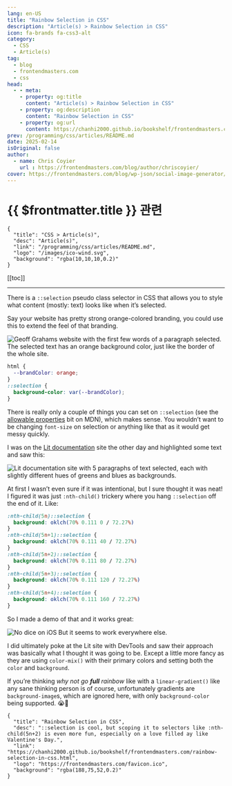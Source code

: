 ```yaml
---
lang: en-US
title: "Rainbow Selection in CSS"
description: "Article(s) > Rainbow Selection in CSS"
icon: fa-brands fa-css3-alt
category:
  - CSS
  - Article(s)
tag:
  - blog
  - frontendmasters.com
  - css
head:
  - - meta:
    - property: og:title
      content: "Article(s) > Rainbow Selection in CSS"
    - property: og:description
      content: "Rainbow Selection in CSS"
    - property: og:url
      content: https://chanhi2000.github.io/bookshelf/frontendmasters.com/rainbow-selection-in-css.html
prev: /programming/css/articles/README.md
date: 2025-02-14
isOriginal: false
author:
  - name: Chris Coyier
    url : https://frontendmasters.com/blog/author/chriscoyier/
cover: https://frontendmasters.com/blog/wp-json/social-image-generator/v1/image/5194
---
```


# {{ $frontmatter.title }} 관련

```component VPCard
{
  "title": "CSS > Article(s)",
  "desc": "Article(s)",
  "link": "/programming/css/articles/README.md",
  "logo": "/images/ico-wind.svg",
  "background": "rgba(10,10,10,0.2)"
}
```

[[toc]]

---

<SiteInfo
  name="Rainbow Selection in CSS"
  desc="::selection is cool, but scoping it to selectors like :nth-child(5n+2) is even more fun, especially on a love filled ay like Valentine's Day."
  url="https://frontendmasters.com/blog/rainbow-selection-in-css/"
  logo="https://frontendmasters.com/favicon.ico"
  preview="https://frontendmasters.com/blog/wp-json/social-image-generator/v1/image/5194"/>

There is a `::selection` pseudo class selector in CSS that allows you to style what content (mostly: text) looks like when it’s selected.

Say your website has pretty strong orange-colored branding, you could use this to extend the feel of that branding.

![Geoff Grahams website with the first few words of a paragraph selected. The selected text has an orange background color, just like the border of the whole site.](https://i0.wp.com/frontendmasters.com/blog/wp-content/uploads/2025/02/Screenshot-2025-02-14-at-7.30.26%E2%80%AFAM.png?resize=1024%2C387&ssl=1)

```css
html {
  --brandColor: orange;
}
::selection {
  background-color: var(--brandColor);
}
```

There is really only a couple of things you can set on `::selection` (see the <FontIcon icon="fa-brands fa-firefox"/>[allowable properties](https://developer.mozilla.org/en-US/docs/Web/CSS/::selection#allowable_properties) bit on MDN), which makes sense. You wouldn’t want to be changing `font-size` on selection or anything like that as it would get messy quickly.

I was on the [<FontIcon icon="fas fa-globe"/>Lit documentation](https://lit.dev/docs/) site the other day and highlighted some text and saw this:

![Lit documentation site with 5 paragraphs of text selected, each with slightly different hues of greens and blues as backgrounds.](https://i0.wp.com/frontendmasters.com/blog/wp-content/uploads/2025/02/lit.png?resize=1024%2C895&ssl=1)

At first I wasn’t even sure if it was intentional, but I sure thought it was neat! I figured it was just `:nth-child()` trickery where you hang `::selection` off the end of it. Like:

```css
:nth-child(5n)::selection {
  background: oklch(70% 0.111 0 / 72.27%)
}
:nth-child(5n+1)::selection {
  background: oklch(70% 0.111 40 / 72.27%)
}
:nth-child(5n+2)::selection {
  background: oklch(70% 0.111 80 / 72.27%)
}
:nth-child(5n+3)::selection {
  background: oklch(70% 0.111 120 / 72.27%)
}
:nth-child(5n+4)::selection {
  background: oklch(70% 0.111 160 / 72.27%)
}
```

So I made a demo of that and it works great:

<CodePen
  user="chriscoyier"
  slug-hash="qEWeWLP"
  title="Rainbow Selection"
  :default-tab="['css','result']"
  :theme="$isDarkmode ? 'dark': 'light'"/>

![No dice on iOS But it seems to work everywhere else.](https://frontendmasters.com/blog/wp-content/uploads/2025/02/Screenshot-2025-02-14-at-7.54.12 AM.png)

I did ultimately poke at the Lit site with DevTools and saw their approach was basically what I thought it was going to be. Except a little more fancy as they are using `color-mix()` with their primary colors and setting both the `color` and `background`.

If you’re thinking _why not go **full** rainbow_ like with a `linear-gradient()` like any sane thinking person is of course, unfortunately gradients are `background-image`s, which are ignored here, with only `background-color` being supported. 😭🌈

<!-- TODO: add ARTICLE CARD -->
```component VPCard
{
  "title": "Rainbow Selection in CSS",
  "desc": "::selection is cool, but scoping it to selectors like :nth-child(5n+2) is even more fun, especially on a love filled ay like Valentine's Day.",
  "link": "https://chanhi2000.github.io/bookshelf/frontendmasters.com/rainbow-selection-in-css.html",
  "logo": "https://frontendmasters.com/favicon.ico",
  "background": "rgba(188,75,52,0.2)"
}
```
